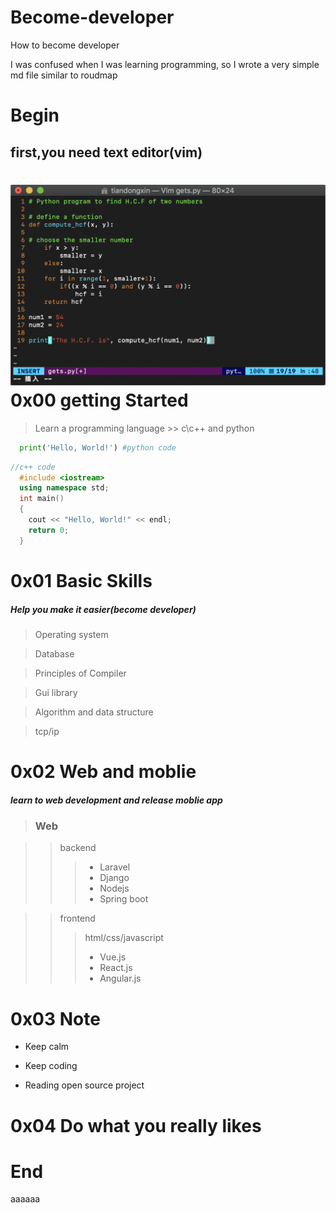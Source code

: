 # Become-developer
How to become developer

I was confused when I was learning programming, so I wrote a very simple md file similar to roudmap


# Begin
  first,you need text editor(vim)
  ------------------------------
![pic](https://github.com/Michael-Tian/Become-developer/blob/main/img/github-ex.png)
0x00 getting Started
=============
  >Learn a programming language >>  c\c++ and python
  ```python 
    print('Hello, World!') #python code
  ```
  
  ```c++
  //c++ code
    #include <iostream>
    using namespace std;
    int main()
    {
      cout << "Hello, World!" << endl;
      return 0;
    }
  ```
  
0x01 Basic Skills
=================
  ##### Help you make it easier(become developer)
  > Operating system
  
  > Database

  > Principles of Compiler

  > Gui library

  > Algorithm and data structure
  
  > tcp/ip

0x02 Web and moblie
===================
  ##### learn to web development and release moblie app
  > ### Web
  
  >> backend 
  >>> * Laravel 
  >>> * Django 
  >>> * Nodejs 
  >>> * Spring boot 
  
  >> frontend
  >>> html/css/javascript
  >>> * Vue.js
  >>> * React.js
  >>> * Angular.js

  
0x03 Note
=========
  * Keep calm
  
  * Keep coding
  
  * Reading open source project
  
  
0x04 Do what you really likes
=============================

# End

  
aaaaaa

